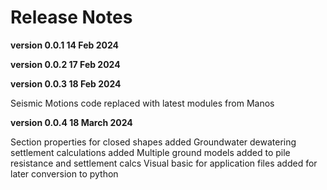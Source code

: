 # Release Notes

**version 0.0.1 14 Feb 2024** 

**version 0.0.2 17 Feb 2024**

**version 0.0.3 18 Feb 2024**

Seismic Motions code replaced with latest modules from Manos

**version 0.0.4 18 March 2024**

Section properties for closed shapes added
Groundwater dewatering settlement calculations added
Multiple ground models added to pile resistance and settlement calcs
Visual basic for application files added for later conversion to python
